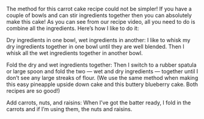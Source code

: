 The method for this carrot cake recipe could not be simpler! If you have a couple of bowls and can stir ingredients together then you can absolutely make this cake! As you can see from our recipe video, all you need to do is combine all the ingredients. Here’s how I like to do it:

Dry ingredients in one bowl, wet ingredients in another: I like to whisk my dry ingredients together in one bowl until they are well blended. Then I whisk all the wet ingredients together in another bowl.

Fold the dry and wet ingredients together: Then I switch to a rubber spatula or large spoon and fold the two — wet and dry ingredients — together until I don’t see any large streaks of flour. (We use the same method when making this easy pineapple upside down cake and this buttery blueberry cake. Both recipes are so good!)

Add carrots, nuts, and raisins: When I’ve got the batter ready, I fold in the carrots and if I’m using them, the nuts and raisins.
